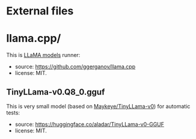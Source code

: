 <!--
Copyright (C) 2023 Maciej Żok

SPDX-License-Identifier: GPL-3.0-or-later
-->
# External files

# llama.cpp/

This is [LLaMA models](https://en.wikipedia.org/wiki/LLaMA) runner:

- source: <https://github.com/ggerganov/llama.cpp>
- license: MIT.

## TinyLLama-v0.Q8_0.gguf

This is very small model (based on [Maykeye/TinyLLama-v0](https://huggingface.co/Maykeye/TinyLLama-v0)) for automatic tests:

- source: <https://huggingface.co/aladar/TinyLLama-v0-GGUF>
- license: MIT.
